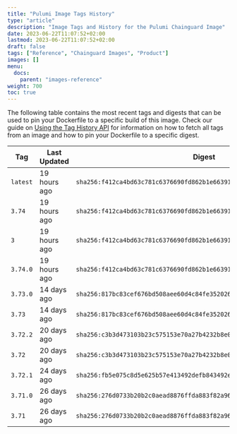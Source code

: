 ```yaml
---
title: "Pulumi Image Tags History"
type: "article"
description: "Image Tags and History for the Pulumi Chainguard Image"
date: 2023-06-22T11:07:52+02:00
lastmod: 2023-06-22T11:07:52+02:00
draft: false
tags: ["Reference", "Chainguard Images", "Product"]
images: []
menu:
  docs:
    parent: "images-reference"
weight: 700
toc: true
---
```


The following table contains the most recent tags and digests that can be used to pin your Dockerfile to a specific build of this image. Check our guide on [Using the Tag History API](/chainguard/chainguard-images/using-the-tag-history-api/) for information on how to fetch all tags from an image and how to pin your Dockerfile to a specific digest.

| Tag      | Last Updated | Digest                                                                    |
|----------|--------------|---------------------------------------------------------------------------|
| `latest` | 19 hours ago | `sha256:f412ca4bd63c781c6376690fd862b1e663912fdadc79861511d061a390693ea3` |
| `3.74`   | 19 hours ago | `sha256:f412ca4bd63c781c6376690fd862b1e663912fdadc79861511d061a390693ea3` |
| `3`      | 19 hours ago | `sha256:f412ca4bd63c781c6376690fd862b1e663912fdadc79861511d061a390693ea3` |
| `3.74.0` | 19 hours ago | `sha256:f412ca4bd63c781c6376690fd862b1e663912fdadc79861511d061a390693ea3` |
| `3.73.0` | 14 days ago  | `sha256:817bc83cef676bd508aee60d4c84fe35202635b70b0b262a46c6bb469a139dc0` |
| `3.73`   | 14 days ago  | `sha256:817bc83cef676bd508aee60d4c84fe35202635b70b0b262a46c6bb469a139dc0` |
| `3.72.2` | 20 days ago  | `sha256:c3b3d473103b23c575153e70a27b4232b8e0c24fe72d19de9af533518e50ca16` |
| `3.72`   | 20 days ago  | `sha256:c3b3d473103b23c575153e70a27b4232b8e0c24fe72d19de9af533518e50ca16` |
| `3.72.1` | 24 days ago  | `sha256:fb5e075c8d5e625b57e413492defb843492e731825831591dcb93a95b5a2d95c` |
| `3.71.0` | 26 days ago  | `sha256:276d0733b20b2c0aead8876ffda883f82a966a8c3bfeeaad824653d27dda4da5` |
| `3.71`   | 26 days ago  | `sha256:276d0733b20b2c0aead8876ffda883f82a966a8c3bfeeaad824653d27dda4da5` |
